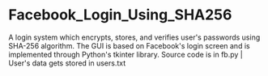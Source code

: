 # Facebook_Login_Using_SHA256

A login system which encrypts, stores, and verifies user's passwords using SHA-256 algorithm. The GUI is based on Facebook's login screen and is implemented through Python's tkinter library.
Source code is in fb.py | User's data gets stored in users.txt
